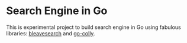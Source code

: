 # Search Engine in Go

This is experimental project to build search engine in Go using fabulous libraries: [bleavesearch](https://github.com/blevesearch/bleve) and [go-colly](https://github.com/gocolly/colly).
